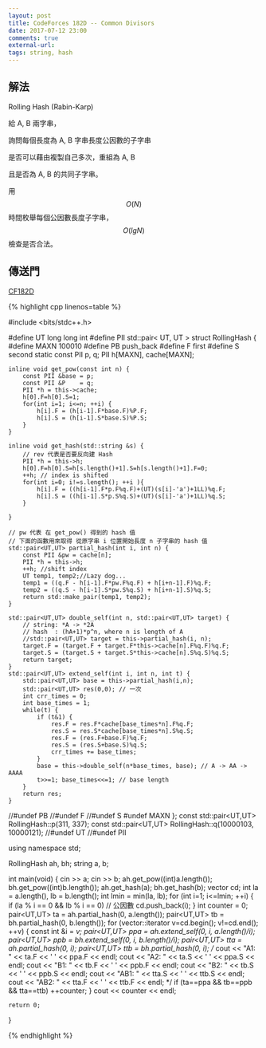 ```yaml
---
layout: post
title: CodeForces 182D -- Common Divisors
date: 2017-07-12 23:00
comments: true
external-url:
tags: string, hash
---
```


## 解法

Rolling Hash (Rabin-Karp)

給 A, B 兩字串，

詢問每個長度為 A, B 字串長度公因數的子字串

是否可以藉由複製自己多次，重組為 A, B

且是否為 A, B 的共同子字串。

用 $$O(N)$$ 時間枚舉每個公因數長度子字串， $$O(lgN)$$ 檢查是否合法。


## 傳送門

[CF182D](http://codeforces.com/contest/182/submission/28491949)


{% highlight cpp linenos=table %}

#include <bits/stdc++.h>

#define UT long long int
#define PII std::pair< UT, UT >
struct RollingHash {
#define MAXN 100010
#define PB push_back
#define F first
#define S second
    static const PII p, q;
    PII h[MAXN], cache[MAXN];

    inline void get_pow(const int n) {
        const PII &base = p;
        const PII &P    = q;
        PII *h = this->cache;
        h[0].F=h[0].S=1;
        for(int i=1; i<=n; ++i) {
            h[i].F = (h[i-1].F*base.F)%P.F;
            h[i].S = (h[i-1].S*base.S)%P.S;
        }
    }

    inline void get_hash(std::string &s) {
        // rev 代表是否要反向建 Hash
        PII *h = this->h;
        h[0].F=h[0].S=h[s.length()+1].S=h[s.length()+1].F=0;
        ++h; // index is shifted
        for(int i=0; i!=s.length(); ++i ){
            h[i].F = ((h[i-1].F*p.F%q.F)+(UT)(s[i]-'a')+1LL)%q.F;
            h[i].S = ((h[i-1].S*p.S%q.S)+(UT)(s[i]-'a')+1LL)%q.S;
        }

    }

    // pw 代表 在 get_pow() 得到的 hash 值
    // 下面的函數用來取得 從原字串 i 位置開始長度 n 子字串的 hash 值
    std::pair<UT,UT> partial_hash(int i, int n) {
        const PII &pw = cache[n];
        PII *h = this->h;
        ++h; //shift index
        UT temp1, temp2;//Lazy dog...
        temp1 = ((q.F - h[i-1].F*pw.F%q.F) + h[i+n-1].F)%q.F;
        temp2 = ((q.S - h[i-1].S*pw.S%q.S) + h[i+n-1].S)%q.S;
        return std::make_pair(temp1, temp2);
    }

    std::pair<UT,UT> double_self(int n, std::pair<UT,UT> target) {
        // string: *A -> *2A
        // hash  : (hA+1)*p^n, where n is length of A
        //std::pair<UT,UT> target = this->partial_hash(i, n);
        target.F = (target.F + target.F*this->cache[n].F%q.F)%q.F;
        target.S = (target.S + target.S*this->cache[n].S%q.S)%q.S;
        return target;
    }
    std::pair<UT,UT> extend_self(int i, int n, int t) {
        std::pair<UT,UT> base = this->partial_hash(i,n);
        std::pair<UT,UT> res(0,0); // 一次
        int crr_times = 0;
        int base_times = 1;
        while(t) {
            if (t&1) {
                res.F = res.F*cache[base_times*n].F%q.F;
                res.S = res.S*cache[base_times*n].S%q.S;
                res.F = (res.F+base.F)%q.F;
                res.S = (res.S+base.S)%q.S;
                crr_times += base_times;
            }
            base = this->double_self(n*base_times, base); // A -> AA -> AAAA
            t>>=1; base_times<<=1; // base length
        }
        return res;
    }
//#undef PB
//#undef F
//#undef S
#undef MAXN
};
const std::pair<UT,UT> RollingHash::p(311, 337);
const std::pair<UT,UT> RollingHash::q(10000103, 10000121);
//#undef UT
//#undef PII

using namespace std;

RollingHash ah, bh;
string a, b;

int main(void) {
    cin >> a;
    cin >> b;
    ah.get_pow((int)a.length());
    bh.get_pow((int)b.length());
    ah.get_hash(a);
    bh.get_hash(b);
    vector<int> cd;
    int la = a.length(), lb = b.length();
    int lmin = min(la, lb);
    for (int i=1; i<=lmin; ++i) {
        if (la % i == 0 && lb % i == 0) // 公因數
            cd.push_back(i);
    }
    int counter = 0;
    pair<UT,UT> ta = ah.partial_hash(0, a.length());
    pair<UT,UT> tb = bh.partial_hash(0, b.length());
    for (vector<int>::iterator v=cd.begin(); v!=cd.end(); ++v) {
        const int &i = *v;
        pair<UT,UT> ppa = ah.extend_self(0, i, a.length()/i);
        pair<UT,UT> ppb = bh.extend_self(0, i, b.length()/i);
        pair<UT,UT> tta = ah.partial_hash(0, i);
        pair<UT,UT> ttb = bh.partial_hash(0, i);
        /*
        cout << "A1: " << ta.F << ' ' << ppa.F << endl;
        cout << "A2: " << ta.S << ' ' << ppa.S << endl;
        cout << "B1: " << tb.F << ' ' << ppb.F << endl;
        cout << "B2: " << tb.S << ' ' << ppb.S << endl;
        cout << "AB1: " << tta.S << ' ' << ttb.S << endl;
        cout << "AB2: " << tta.F << ' ' << ttb.F << endl;
        */
        if (ta==ppa && tb==ppb && tta==ttb) ++counter;
    }
    cout << counter << endl;

    return 0;
}

{% endhighlight %}


